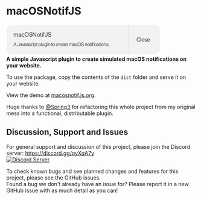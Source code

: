 # macOSNotifJS
[![macOsNotifJS](brand/macOSNotifJS-408x80.png)](https://macosnotif.js.org/)\
**A simple Javascript plugin to create simulated macOS notifications on your website.**

To use the package, copy the contents of the `dist` folder and serve it on your website.

View the demo at [macosnotif.js.org](https://macosnotif.js.org/).

Huge thanks to [@Spring3](https://github.com/Spring3) for refactoring this whole project from my original mess into a functional, distributable plugin.

## Discussion, Support and Issues
For general support and discussion of this project, please join the Discord server: https://discord.gg/qyXqA7y \
[![Discord Server](https://discordapp.com/api/guilds/204663881799303168/widget.png?style=banner2)](https://discord.gg/qyXqA7y)

To check known bugs and see planned changes and features for this project, please see the GitHub issues.\
Found a bug we don't already have an issue for? Please report it in a new GitHub issue with as much detail as you can!
